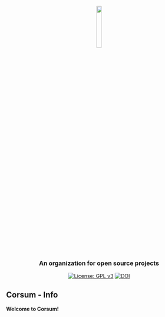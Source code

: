 <div align="center">

<a href="https://github.com/corsum/rhaddon"><img src="branding\logo2.png" width="17%"></img></a>
### An organization for open source projects 
[![License: GPL v3](https://img.shields.io/badge/License-GPLv3-blue.svg)](https://www.gnu.org/licenses/gpl-3.0)
[![DOI](https://zenodo.org/badge/DOI/10.5281/zenodo.8216963.svg)](https://doi.org/10.5281/zenodo.8216963)
</div>

 ## Corsum - Info
 **Welcome to Corsum!**
